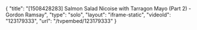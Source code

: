 {
    "title": "[1508428283] Salmon Salad Nicoise with Tarragon Mayo (Part 2) - Gordon Ramsay",
    "type": "solo",
    "layout": "iframe-static",
    "videoId": "123179333",
    "url": "\/tvpembed\/123179333"
}